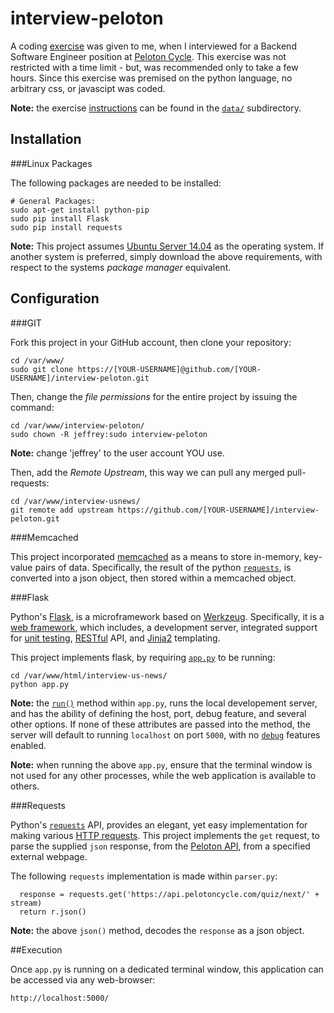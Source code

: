 interview-peloton
================

A coding [exercise](https://github.com/jeff1evesque/interview-peloton/blob/master/data/PelotonCycleBackendTestTask.pdf) was given to me, when I interviewed for a Backend Software Engineer position at [Peloton Cycle](https://www.pelotoncycle.com/).  This exercise was not restricted with a time limit - but, was recommended only to take a few hours.  Since this exercise was premised on the python language, no arbitrary css, or javascipt was coded.

**Note:** the exercise [instructions](https://github.com/jeff1evesque/interview-peloton/blob/master/data/PelotonCycleBackendTestTask.pdf) can be found in the [`data/`](https://github.com/jeff1evesque/interview-peloton/tree/master/data/) subdirectory.

## Installation

###Linux Packages

The following packages are needed to be installed:

```
# General Packages:
sudo apt-get install python-pip
sudo pip install Flask
sudo pip install requests
```

**Note:** This project assumes [Ubuntu Server 14.04](http://www.ubuntu.com/download/server) as the operating system. If another system is preferred, simply download the above requirements, with respect to the systems *package manager* equivalent.

## Configuration

###GIT

Fork this project in your GitHub account, then clone your repository:

```
cd /var/www/
sudo git clone https://[YOUR-USERNAME]@github.com/[YOUR-USERNAME]/interview-peloton.git
```

Then, change the *file permissions* for the entire project by issuing the command:

```
cd /var/www/interview-peloton/
sudo chown -R jeffrey:sudo interview-peloton
```

**Note:** change 'jeffrey' to the user account YOU use.

Then, add the *Remote Upstream*, this way we can pull any merged pull-requests:

```
cd /var/www/interview-usnews/
git remote add upstream https://github.com/[YOUR-USERNAME]/interview-peloton.git
```

###Memcached

This project incorporated [memcached](http://memcached.org/) as a means to store in-memory, key-value pairs of data.  Specifically, the result of the python [`requests`](https://github.com/jeff1evesque/interview-peloton/blob/master/README.md#requests), is converted into a json object, then stored within a memcached object.

###Flask

Python's [Flask](http://flask.pocoo.org/), is a microframework based on [Werkzeug](http://werkzeug.pocoo.org/).  Specifically, it is a [web framework](http://en.wikipedia.org/wiki/Web_application_framework), which includes, a development server, integrated support for [unit testing](http://en.wikipedia.org/wiki/Unit_testing), [RESTful](http://en.wikipedia.org/wiki/Representational_state_transfer) API, and [Jinja2](http://jinja.pocoo.org/) templating.

This project implements flask, by requiring [`app.py`](https://github.com/jeff1evesque/interview-peloton/blob/master/app.py) to be running:

```
cd /var/www/html/interview-us-news/
python app.py
```

**Note:** the [`run()`](http://flask.pocoo.org/docs/0.10/api/#flask.Flask.run) method within `app.py`, runs the local developement server, and has the ability of defining the host, port, debug feature, and several other options. If none of these attributes are passed into the method, the server will default to running `localhost` on port `5000`, with no [`debug`](http://flask.pocoo.org/docs/0.10/quickstart/#debug-mode) features enabled.

**Note:** when running the above `app.py`, ensure that the terminal window is not used for any other processes, while the web application is available to others.

###Requests

Python's [`requests`](http://docs.python-requests.org/) API, provides an elegant, yet easy implementation for making various [HTTP requests](http://en.wikipedia.org/wiki/Hypertext_Transfer_Protocol#Request_methods).  This project implements the `get` request, to parse the supplied `json` response, from the [Peloton API](ttps://api.pelotoncycle.com/quiz/next/stream_name), from a specified external webpage.

The following `requests` implementation is made within `parser.py`:

```
  response = requests.get('https://api.pelotoncycle.com/quiz/next/' + stream)
  return r.json()
```

**Note:** the above `json()` method, decodes the `response` as a json object.

##Execution

Once `app.py` is running on a dedicated terminal window, this application can be accessed via any web-browser:

```
http://localhost:5000/
```
